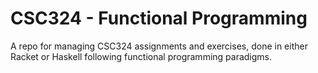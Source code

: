# CSC324 - Functional Programming
A repo for managing CSC324 assignments and exercises, done in either Racket or Haskell following functional programming paradigms.
